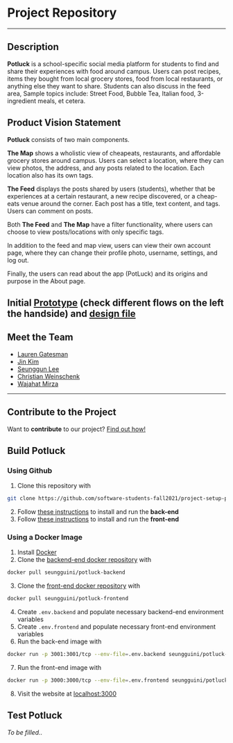 # Project Repository

---

## Description

**Potluck** is a school-specific social media platform for students to find and share their experiences with food around campus. Users can post recipes, items they bought from local grocery stores, food from local restaurants, or anything else they want to share. Students can also discuss in the feed area, Sample topics include: Street Food, Bubble Tea, Italian food, 3-ingredient meals, et cetera.

## Product Vision Statement

**Potluck** consists of two main components.

**The Map** shows a wholistic view of cheapeats, restaurants, and affordable grocery stores around campus. Users can select a location, where they can view photos, the address, and any posts related to the location. Each location also has its own tags.

**The Feed** displays the posts shared by users (students), whether that be experiences at a certain restaurant, a new recipe discovered, or a cheap-eats venue around the corner. Each post has a title, text content, and tags. Users can comment on posts.

Both **The Feed** and **The Map** have a filter functionality, where users can choose to view posts/locations with only specific tags.

In addition to the feed and map view, users can view their own account page, where they can change their profile photo, username, settings, and log out.

Finally, the users can read about the app (PotLuck) and its origins and purpose in the About page.

Initial [Prototype](https://www.figma.com/proto/XMcwr5StWMdYmwJL3cW51j/First-attempt?node-id=47701%3A946&scaling=min-zoom&page-id=33%3A444&starting-point-node-id=47701%3A946&show-proto-sidebar=1) (check different flows on the left the handside)  and [design file](https://www.figma.com/file/XMcwr5StWMdYmwJL3cW51j/First-attempt?node-id=33%3A444)
---

## Meet the Team

- [Lauren Gatesman](https://github.com/lkgatesman)
- [Jin Kim](https://github.com/jhk742)
- [Seunggun Lee](https://github.com/seungguini)
- [Christian Weinschenk](https://github.com/HaveACookie)
- [Wajahat Mirza](https://github.com/Wajahat-Mirza)

---

## Contribute to the Project

Want to **contribute** to our project? [Find out how!](https://github.com/software-students-fall2021/project-setup-potluck/blob/master/CONTRIBUTING.md)

## Build Potluck

### Using Github
1. Clone this repository with
```bash
git clone https://github.com/software-students-fall2021/project-setup-potluck.git
```
2. Follow [these instructions](https://github.com/software-students-fall2021/project-setup-potluck/blob/master/back-end/README.md) to install and run the **back-end** 
3. Follow [these instructions](https://github.com/software-students-fall2021/project-setup-potluck/blob/master/front-end/README.md) to install and run the **front-end** 

### Using a Docker Image
1. Install [Docker](https://docs.docker.com/get-docker/)
2. Clone the [backend-end docker repository]((https://hub.docker.com/r/seungguini/potluck-backendend)) with
```bash
docker pull seungguini/potluck-backend
```
3. Clone the [front-end docker repository]((https://hub.docker.com/r/seungguini/potluck-frontend)) with
```bash
docker pull seungguini/potluck-frontend
```
4. Create `.env.backend` and populate necessary backend-end environment variables
5. Create `.env.frontend` and populate necessary front-end environment variables
6. Run the back-end image with
```bash
docker run -p 3001:3001/tcp --env-file=.env.backend seungguini/potluck-backend:latest
```
7. Run the front-end image with
```bash
docker run -p 3000:3000/tcp --env-file=.env.frontend seungguini/potluck-frontend:latest
```
8. Visit the website at [localhost:3000](http://localhost:3001)
## Test Potluck

_To be filled.._
